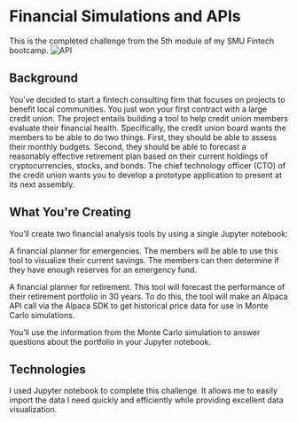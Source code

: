 # Financial Simulations and APIs
This is the completed challenge from the 5th module of my SMU Fintech bootcamp.
![API](https://blog.axway.com/wp-content/uploads/2019/07/GettyImages-1156783188-2.jpgAPI-Mashup-2.jpg)

## Background
You’ve decided to start a fintech consulting firm that focuses on projects to benefit local communities. You just won your first contract with a large credit union. The project entails building a tool to help credit union members evaluate their financial health. Specifically, the credit union board wants the members to be able to do two things. First, they should be able to assess their monthly budgets. Second, they should be able to forecast a reasonably effective retirement plan based on their current holdings of cryptocurrencies, stocks, and bonds. The chief technology officer (CTO) of the credit union wants you to develop a prototype application to present at its next assembly.

## What You're Creating
You’ll create two financial analysis tools by using a single Jupyter notebook:

A financial planner for emergencies. The members will be able to use this tool to visualize their current savings. The members can then determine if they have enough reserves for an emergency fund.

A financial planner for retirement. This tool will forecast the performance of their retirement portfolio in 30 years. To do this, the tool will make an Alpaca API call via the Alpaca SDK to get historical price data for use in Monte Carlo simulations.

You’ll use the information from the Monte Carlo simulation to answer questions about the portfolio in your Jupyter notebook.

## Technologies
I used Jupyter notebook to complete this challenge. It allows me to easily import the data I need quickly and efficiently while providing excellent data visualization.

